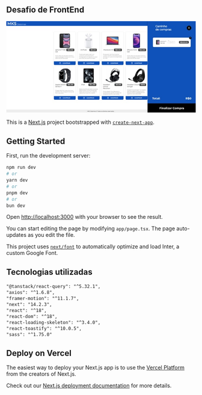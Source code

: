 ## Desafio de FrontEnd

![Foto do site](https://github.com/PauloScotti/desafiofrontend/blob/master/public/desafiofrontend.jpg)

This is a [Next.js](https://nextjs.org/) project bootstrapped with [`create-next-app`](https://github.com/vercel/next.js/tree/canary/packages/create-next-app).

## Getting Started

First, run the development server:

```bash
npm run dev
# or
yarn dev
# or
pnpm dev
# or
bun dev
```

Open [http://localhost:3000](http://localhost:3000) with your browser to see the result.

You can start editing the page by modifying `app/page.tsx`. The page auto-updates as you edit the file.

This project uses [`next/font`](https://nextjs.org/docs/basic-features/font-optimization) to automatically optimize and load Inter, a custom Google Font.

## Tecnologias utilizadas

    "@tanstack/react-query": "^5.32.1",
    "axios": "^1.6.8",
    "framer-motion": "^11.1.7",
    "next": "14.2.3",
    "react": "^18",
    "react-dom": "^18",
    "react-loading-skeleton": "^3.4.0",
    "react-toastify": "^10.0.5",
    "sass": "^1.75.0"

## Deploy on Vercel

The easiest way to deploy your Next.js app is to use the [Vercel Platform](https://vercel.com/new?utm_medium=default-template&filter=next.js&utm_source=create-next-app&utm_campaign=create-next-app-readme) from the creators of Next.js.

Check out our [Next.js deployment documentation](https://nextjs.org/docs/deployment) for more details.

